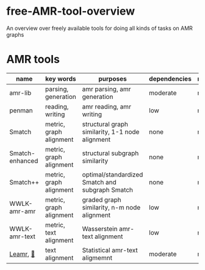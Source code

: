 # free-AMR-tool-overview
An overview over freely available tools for doing all kinds of tasks on AMR graphs

# AMR tools

| name            | key words                                 | purposes                                          | dependencies | notes |
| --------------- | ----------------------------------------- | ------------------------------------------------- | ------------ | ----- |
| amr-lib         | parsing, generation                       | amr parsing, amr generation                       | moderate     | na |
| penman          | reading, writing                          | amr reading, amr writing                          | low          | na |
| Smatch          | metric, graph alignment                   | structural graph similarity, 1-1 node alignment   | none         | na |
| Smatch-enhanced | metric, graph alignment                   | structural subgraph similarity                    | none         | na |
| Smatch++        | metric, graph alignment                   | optimal/standardized Smatch and subgraph Smatch   | none         | na |
| WWLK-amr-amr    | metric, graph alignment                   | graded graph similarity, n-m node alignment       | low          | na |
| WWLK-amr-text   | metric, text alignment                    | Wasserstein amr-text alignment                    | low          | na |
| [Leamr](https://github.com/ablodge/leamr), [📄](https://aclanthology.org/2021.acl-long.257/) | text alignment  | Statistical amr-text aligmemnt                    | moderate     | na |
